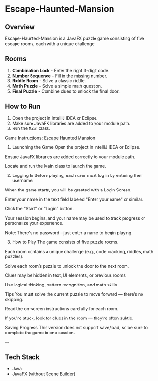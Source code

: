 
# Escape-Haunted-Mansion

## Overview
Escape-Haunted-Mansion is a JavaFX puzzle game consisting of five escape rooms, each with a unique challenge.

## Rooms
1. **Combination Lock** - Enter the right 3-digit code.
2. **Number Sequence** - Fill in the missing number.
3. **Riddle Room** - Solve a classic riddle.
4. **Math Puzzle** - Solve a simple math question.
5. **Final Puzzle** - Combine clues to unlock the final door.

## How to Run
1. Open the project in IntelliJ IDEA or Eclipse.
2. Make sure JavaFX libraries are added to your module path.
3. Run the `Main` class.
 


 Game Instructions: Escape Haunted Mansion


 1. Launching the Game
Open the project in IntelliJ IDEA or Eclipse.

Ensure JavaFX libraries are added correctly to your module path.

Locate and run the Main class to launch the game.

 2. Logging In
Before playing, each user must log in by entering their username:

When the game starts, you will be greeted with a Login Screen.

Enter your name in the text field labeled "Enter your name" or similar.

Click the “Start” or “Login” button.

Your session begins, and your name may be used to track progress or personalize your experience.

 Note: There's no password – just enter a name to begin playing.

 3. How to Play
The game consists of five puzzle rooms.

Each room contains a unique challenge (e.g., code cracking, riddles, math puzzles).

Solve each room’s puzzle to unlock the door to the next room.

Clues may be hidden in text, UI elements, or previous rooms.

Use logical thinking, pattern recognition, and math skills.

 Tips
You must solve the current puzzle to move forward — there’s no skipping.

Read the on-screen instructions carefully for each room.

If you're stuck, look for clues in the room — they’re often subtle.

 Saving Progress
This version does not support save/load, so be sure to complete the game in one session.



--
## Tech Stack
- Java
- JavaFX (without Scene Builder)
